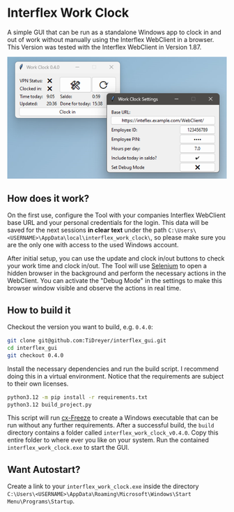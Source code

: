 # Interflex Work Clock

A simple GUI that can be run as a standalone Windows app to clock in and out of
work without manually using the Interflex WebClient in a browser.
This Version was tested with the Interflex WebClient in Version 1.87.

![Screenshot of version 0.4.0](misc/screenshot.png)


## How does it work?

On the first use, configure the Tool with your companies Interflex WebClient
base URL and your personal credentials for the login.
This data will be saved for the next sessions **in clear text** under the path
`C:\Users\<USERNAME>\AppData\local\interflex_work_clock\`,
so please make sure you are the only one with access to the used Windows
account.

After initial setup, you can use the update and clock in/out buttons to check
your work time and clock in/out.
The Tool will use [Selenium](https://www.selenium.dev/) to open a hidden browser
in the background and perform the necessary actions in the WebClient.
You can activate the "Debug Mode" in the settings to make this browser window
visible and observe the actions in real time.


## How to build it

Checkout the version you want to build, e.g. `0.4.0`:
```bash
git clone git@github.com:TiDreyer/interflex_gui.git
cd interflex_gui
git checkout 0.4.0
```

Install the necessary dependencies and run the build script.
I recommend doing this in a virtual environment.
Notice that the requirements are subject to their own licenses.
```bash
python3.12 -m pip install -r requirements.txt
python3.12 build_project.py
```

This script will run [cx-Freeze](https://pypi.org/project/cx-Freeze/) to create
a Windows executable that can be run without any further requirements.
After a successful build, the `build` directory contains a folder called
`interflex_work_clock_v0.4.0`.
Copy this entire folder to where ever you like on your system.
Run the contained `interflex_work_clock.exe` to start the GUI.


## Want Autostart?

Create a link to your `interflex_work_clock.exe` inside the directory
`C:\Users\<USERNAME>\AppData\Roaming\Microsoft\Windows\Start Menu\Programs\Startup`.
